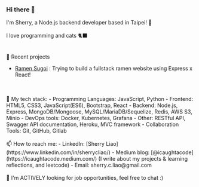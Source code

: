 ### Hi there 👋

I'm Sherry, a Node.js backend developer based in Taipei! :beers: </br>
</br>
I love programming and cats 🐈‍⬛  </br> 
</br>
</br>
🔭  Recent projects
-  [Ramen Sugoi](https://github.com/sherryliao21/ramen-sugoi-backend) : Trying to build a fullstack ramen website using Express x React!
</br>
</br>
🌱  My tech stack:
-  Programming Languages: JavaScript, Python
-  Frontend: HTML5, CSS3, JavaScript(ES6), Bootstrap, React
-  Backend: Node.js, Express, MongoDB/Mongoose, MySQL/MariaDB/Sequelize, Redis, AWS S3, Minio
-  DevOps tools: Docker, Kubernetes, Grafana
-  Other: RESTful API, Swagger API documentation, Heroku, MVC framework
-  Collaboration Tools: Git, GitHub, Gitlab
</br>
</br>
📫  How to reach me: 
-  LinkedIn: [Sherry Liao](https://www.linkedin.com/in/sherrycliao/)
-  Medium blog: [@icaughtacode](https://icaughtacode.medium.com/)  (I write about my projects & learning reflections, and leetcode)
-  Email: sherry.c.liao@gmail.com
</br>
</br>
💬  I'm ACTIVELY looking for job opportunities, feel free to chat :)
